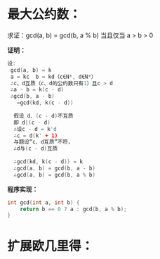 # 最大公约数：

求证：gcd(a, b) = gcd(b, a % b) 当且仅当 a > b > 0

**证明：**

```c++
设:
 gcd(a, b) = k
 a = kc  b = kd（c∈N*, d∈N*）
 ∴c、d互质（c、d的公约数只有1）且c > d
 ∴a - b = k(c - d)
 ∴gcd(b, a - b)
   =gcd(kd, k(c - d))
       
  假设 d、(c - d)不互质
  即 d|(c - d)
  ∴设c - d = k'd
  ∴c = d(k' + 1)
  与题设“c、d互质”不符，
  ∴d与(c - d)互质
       
  ∴gcd(kd, k(c - d)) = k
  ∴gcd(a, b) = gcd(b, a - b)
  ∴gcd(a, b) = gcd(b, a % b)
```

**程序实现：**
```c++
int gcd(int a, int b) {
	return b == 0 ? a : gcd(b, a % b);
}
```

# 扩展欧几里得：
